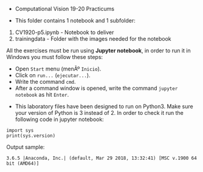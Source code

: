 * Computational Vision 19-20 Practicums 

* This folder contains 1 notebook and 1 subfolder:

1. CV1920-p5.ipynb - Notebook to deliver
2. trainingdata - Folder with the images needed for the notebook

All the exercises must be run using **Jupyter notebook**, in order to run it in Windows you must follow these steps:

- Open `Start` menu (menÃº `Inicio`).
- Click on `run...` (`ejecutar...`).
- Write the command `cmd`.
- After a command window is opened, write the command `jupyter notebook` as hit `Enter`.

* This laboratory files have been designed to run on Python3. Make sure your version of Python is 3 instead of 2. In order to check it run the following code in jupyter notebook:

```
import sys
print(sys.version)
```

Output sample:
```
3.6.5 |Anaconda, Inc.| (default, Mar 29 2018, 13:32:41) [MSC v.1900 64 bit (AMD64)]
```

